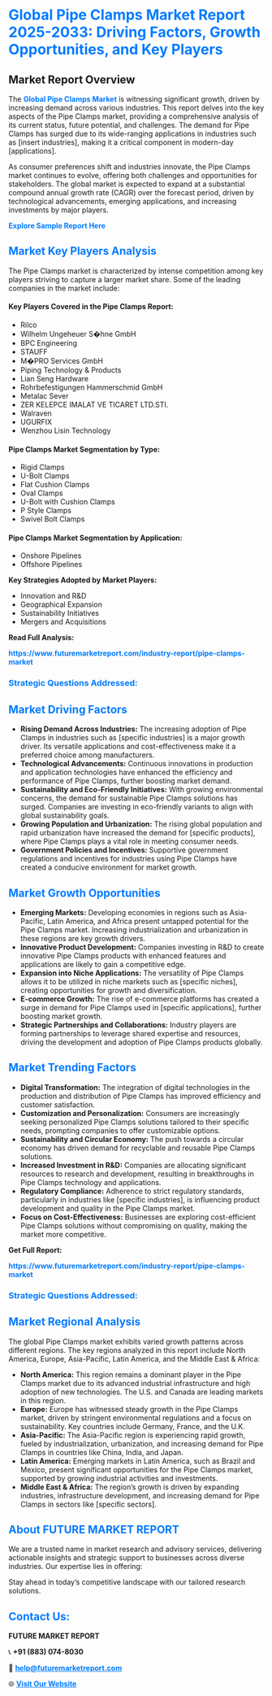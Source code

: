 <h1 style="color: #007BFF;">Global Pipe Clamps Market Report 2025-2033: Driving Factors, Growth Opportunities, and Key Players</h1>

<section id="overview">
<h2>Market Report Overview</h2>
<p>The <a href="https://www.futuremarketreport.com/industry-report/pipe-clamps-market" style="color: #007BFF; text-decoration: none;"><strong>Global Pipe Clamps Market</strong></a> is witnessing significant growth, driven by increasing demand across various industries. This report delves into the key aspects of the Pipe Clamps market, providing a comprehensive analysis of its current status, future potential, and challenges. The demand for Pipe Clamps has surged due to its wide-ranging applications in industries such as [insert industries], making it a critical component in modern-day [applications].</p>
<p>As consumer preferences shift and industries innovate, the Pipe Clamps market continues to evolve, offering both challenges and opportunities for stakeholders. The global market is expected to expand at a substantial compound annual growth rate (CAGR) over the forecast period, driven by technological advancements, emerging applications, and increasing investments by major players.</p>
</section>

<section id="overview">
<p><a href="https://www.futuremarketreport.com/request-sample/reportId=52448" style="color: #007BFF; text-decoration: none;"><strong>Explore Sample Report Here</strong></a></p>
</section>

<section id="key-players">
<h2 style="color: #007BFF;">Market Key Players Analysis</h2>
<p>The Pipe Clamps market is characterized by intense competition among key players striving to capture a larger market share. Some of the leading companies in the market include:</p>
<h4>Key Players Covered in the Pipe Clamps Report:</h4>
<ul><li>Rilco</li><li>Wilhelm Ungeheuer S�hne GmbH</li><li>BPC Engineering</li><li>STAUFF</li><li>M�PRO Services GmbH</li><li>Piping Technology &amp; Products</li><li>Lian Seng Hardware</li><li>Rohrbefestigungen Hammerschmid GmbH</li><li>Metalac Sever</li><li>ZER KELEPCE IMALAT VE TICARET LTD.STI.</li><li>Walraven</li><li>UGURFIX</li><li>Wenzhou Lisin Technology</li></ul>
<h4>Pipe Clamps Market Segmentation by Type:</h4>
<ul><li>Rigid Clamps</li><li>U-Bolt Clamps</li><li>Flat Cushion Clamps</li><li>Oval Clamps</li><li>U-Bolt with Cushion Clamps</li><li>P Style Clamps</li><li>Swivel Bolt Clamps</li></ul>

<h4>Pipe Clamps Market Segmentation by Application:</h4>
<ul><li>Onshore Pipelines</li><li>Offshore Pipelines</li></ul>
<p><strong>Key Strategies Adopted by Market Players:</strong></p>
<ul>
<li>Innovation and R&D</li>
<li>Geographical Expansion</li>
<li>Sustainability Initiatives</li>
<li>Mergers and Acquisitions</li>
</ul>
</section>

<section>
<p><strong>Read Full Analysis: </strong></p><a href="https://www.futuremarketreport.com/industry-report/pipe-clamps-market" style="color: #007BFF; text-decoration: none;"><strong>https://www.futuremarketreport.com/industry-report/pipe-clamps-market</strong></a>
<h3 style="color: #007BFF;">Strategic Questions Addressed:</h3>
</section>

<section id="driving-factors">
<h2 style="color: #007BFF;">Market Driving Factors</h2>
<ul>
<li><strong>Rising Demand Across Industries:</strong> The increasing adoption of Pipe Clamps in industries such as [specific industries] is a major growth driver. Its versatile applications and cost-effectiveness make it a preferred choice among manufacturers.</li>
<li><strong>Technological Advancements:</strong> Continuous innovations in production and application technologies have enhanced the efficiency and performance of Pipe Clamps, further boosting market demand.</li>
<li><strong>Sustainability and Eco-Friendly Initiatives:</strong> With growing environmental concerns, the demand for sustainable Pipe Clamps solutions has surged. Companies are investing in eco-friendly variants to align with global sustainability goals.</li>
<li><strong>Growing Population and Urbanization:</strong> The rising global population and rapid urbanization have increased the demand for [specific products], where Pipe Clamps plays a vital role in meeting consumer needs.</li>
<li><strong>Government Policies and Incentives:</strong> Supportive government regulations and incentives for industries using Pipe Clamps have created a conducive environment for market growth.</li>
</ul>
</section>

<section id="growth-opportunities">
<h2 style="color: #007BFF;">Market Growth Opportunities</h2>
<ul>
<li><strong>Emerging Markets:</strong> Developing economies in regions such as Asia-Pacific, Latin America, and Africa present untapped potential for the Pipe Clamps market. Increasing industrialization and urbanization in these regions are key growth drivers.</li>
<li><strong>Innovative Product Development:</strong> Companies investing in R&D to create innovative Pipe Clamps products with enhanced features and applications are likely to gain a competitive edge.</li>
<li><strong>Expansion into Niche Applications:</strong> The versatility of Pipe Clamps allows it to be utilized in niche markets such as [specific niches], creating opportunities for growth and diversification.</li>
<li><strong>E-commerce Growth:</strong> The rise of e-commerce platforms has created a surge in demand for Pipe Clamps used in [specific applications], further boosting market growth.</li>
<li><strong>Strategic Partnerships and Collaborations:</strong> Industry players are forming partnerships to leverage shared expertise and resources, driving the development and adoption of Pipe Clamps products globally.</li>
</ul>
</section>

<section id="trending-factors">
<h2 style="color: #007BFF;">Market Trending Factors</h2>
<ul>
<li><strong>Digital Transformation:</strong> The integration of digital technologies in the production and distribution of Pipe Clamps has improved efficiency and customer satisfaction.</li>
<li><strong>Customization and Personalization:</strong> Consumers are increasingly seeking personalized Pipe Clamps solutions tailored to their specific needs, prompting companies to offer customizable options.</li>
<li><strong>Sustainability and Circular Economy:</strong> The push towards a circular economy has driven demand for recyclable and reusable Pipe Clamps solutions.</li>
<li><strong>Increased Investment in R&D:</strong> Companies are allocating significant resources to research and development, resulting in breakthroughs in Pipe Clamps technology and applications.</li>
<li><strong>Regulatory Compliance:</strong> Adherence to strict regulatory standards, particularly in industries like [specific industries], is influencing product development and quality in the Pipe Clamps market.</li>
<li><strong>Focus on Cost-Effectiveness:</strong> Businesses are exploring cost-efficient Pipe Clamps solutions without compromising on quality, making the market more competitive.</li>
</ul>
</section>

<section>
<p><strong>Get Full Report: </strong></p><a href="https://www.futuremarketreport.com/industry-report/pipe-clamps-market" style="color: #007BFF; text-decoration: none;"><strong>https://www.futuremarketreport.com/industry-report/pipe-clamps-market</strong></a>
<h3 style="color: #007BFF;">Strategic Questions Addressed:</h3>
</section>


<section id="regional-analysis">
<h2 style="color: #007BFF;">Market Regional Analysis</h2>
<p>The global Pipe Clamps market exhibits varied growth patterns across different regions. The key regions analyzed in this report include North America, Europe, Asia-Pacific, Latin America, and the Middle East & Africa:</p>
<ul>
<li><strong>North America:</strong> This region remains a dominant player in the Pipe Clamps market due to its advanced industrial infrastructure and high adoption of new technologies. The U.S. and Canada are leading markets in this region.</li>
<li><strong>Europe:</strong> Europe has witnessed steady growth in the Pipe Clamps market, driven by stringent environmental regulations and a focus on sustainability. Key countries include Germany, France, and the U.K.</li>
<li><strong>Asia-Pacific:</strong> The Asia-Pacific region is experiencing rapid growth, fueled by industrialization, urbanization, and increasing demand for Pipe Clamps in countries like China, India, and Japan.</li>
<li><strong>Latin America:</strong> Emerging markets in Latin America, such as Brazil and Mexico, present significant opportunities for the Pipe Clamps market, supported by growing industrial activities and investments.</li>
<li><strong>Middle East & Africa:</strong> The region’s growth is driven by expanding industries, infrastructure development, and increasing demand for Pipe Clamps in sectors like [specific sectors].</li>
</ul>
</section>

<footer>
<h2 style="color: #007BFF;">About FUTURE MARKET REPORT</h2>
<p>We are a trusted name in market research and advisory services, delivering actionable insights and strategic support to businesses across diverse industries. Our expertise lies in offering:</p>

<p>Stay ahead in today’s competitive landscape with our tailored research solutions.</p>

<h2 style="color: #007BFF;">Contact Us:</h2>
<p><strong>FUTURE MARKET REPORT</strong></p>
<p>📞 <strong>+91 (883) 074-8030</strong></p>
<p>📧 <strong><a href="mailto:help@futuremarketreport.com" style="color: #007BFF;">help@futuremarketreport.com</a></strong></p>
<p>🌐 <strong><a href="https://www.futuremarketreport.com/" style="color: #007BFF;">Visit Our Website</a></strong></p>
</footer>